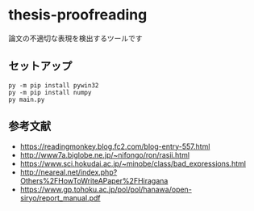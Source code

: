 # thesis-proofreading
論文の不適切な表現を検出するツールです

## セットアップ
```
py -m pip install pywin32
py -m pip install numpy
py main.py
```

## 参考文献
 - https://readingmonkey.blog.fc2.com/blog-entry-557.html
 - http://www7a.biglobe.ne.jp/~nifongo/ron/rasii.html
 - https://www.sci.hokudai.ac.jp/~minobe/class/bad_expressions.html
 - http://neareal.net/index.php?Others%2FHowToWriteAPaper%2FHiragana
 - https://www.gp.tohoku.ac.jp/pol/pol/hanawa/open-siryo/report_manual.pdf
